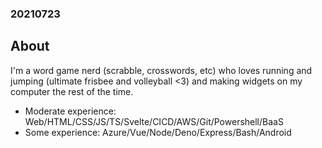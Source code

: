 ### 20210723

## About

I'm a word game nerd (scrabble, crosswords, etc) who loves running and jumping (ultimate frisbee and volleyball <3) and making widgets on my computer the rest of the time. 

- Moderate experience: Web/HTML/CSS/JS/TS/Svelte/CICD/AWS/Git/Powershell/BaaS
- Some experience: Azure/Vue/Node/Deno/Express/Bash/Android
